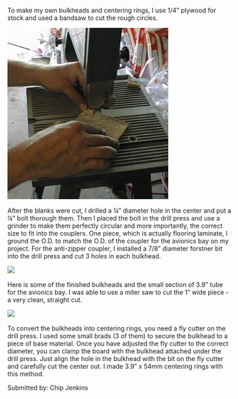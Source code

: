 To make my own bulkheads and centering rings, I use 1/4” plywood for stock and used a bandsaw to cut the rough circles.

![](/images/bulkheads_sawing.jpg)

After the blanks were cut, I drilled a ¼” diameter hole in the center and put a ¼” bolt thorough them. Then I placed the bolt in the drill press and use a grinder to make them perfectly circular and more importantly, the correct size to fit into the couplers. One piece, which is actually flooring laminate, I ground the O.D. to match the O.D. of the coupler for the avionics bay on my project. For the anti-zipper coupler, I installed a 7/8” diameter forstner bit into the drill press and cut 3 holes in each bulkhead.

![](/images/bulkheads_grinding.jpg)

Here is some of the finished bulkheads and the small section of 3.9” tube for the avionics bay. I was able to use a miter saw to cut the 1” wide piece - a very clean, straight cut.

![](/images/bulkheads_sample.jpg)

To convert the bulkheads into centering rings, you need a fly cutter on the drill press. I used some small brads (3 of them) to secure the bulkhead to a piece of base material. Once you have adjusted the fly cutter to the correct diameter, you can clamp the board with the bulkhead attached under the drill press. Just align the hole in the bulkhead with the bit on the fly cutter and carefully cut the center out. I made 3.9” x 54mm centering rings with this method.

Submitted by: Chip Jenkins


